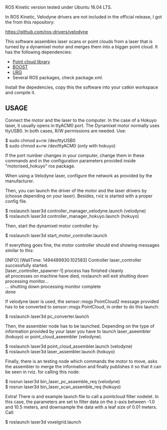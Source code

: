ROS Kinetic version tested under Ubuntu 16.04 LTS.

In ROS Kinetic, Velodyne drivers are not included in the official release, I got the from this repository: 

https://github.com/ros-drivers/velodyne

This software assembles laser scans or point clouds from a laser that is turned by a dynamixel motor and merges them into a bigger point cloud. It has the following dependencies:
- [Point cloud library](http://pointclouds.org/)
- [BOOST](http://www.boost.org/)
- [URG](http://www.hokuyo-aut.jp/) 
- Several ROS packages, check package.xml.

Install the depedencies, copy this the software into your catkin workspace and compile it.  

## USAGE

Connect the motor and the laser to the computer. In the case of a Hokuyo laser, it usually opens in ttyACM0 port. The Dynamixel motor normally uses ttyUSB0. In both cases, R/W permissions are needed. Use:

$ sudo chmod a+rw /dev/ttyUSB0  
$ sudo chmod a+rw /dev/ttyACM0      (only with hokuyo)

If the port number changes in your computer, change them in these commands and in the configuration parameters provided inside "motorised_hokuyo" ros package. 

When using a Velodyne laser, configure the network as provided by the manufacturer. 

Then, you can launch the driver of the motor and the laser drivers by (choose depending on your laser). Besides, rviz is started with a proper config file.

$ roslaunch laser3d controller\_manager\_velodyne.launch      (velodyne)  
$ roslaunch laser3d controller\_manager\_hokuyo.launch        (hokuyo)

Then, start the dynamixel motor controller by:

$ roslaunch laser3d start\_motor\_controller.launch 

If everything goes fine, the motor controller should end showing messages similar to this:

[INFO] [WallTime: 1494489930.102583] Controller laser_controller successfully started.  
[laser_controller_spawner-1] process has finished cleanly  
all processes on machine have died, roslaunch will exit shutting down processing monitor...  
... shutting down processing monitor complete  
done

If velodyne laser is used, the sensor::msgs PointCloud2 message provided has to be converted to sensor::msgs PointCloud, in order to do this launch:

$ roslaunch laser3d pc_converter.launch

Then, the assembler node has to be launched. Depending on the type of information provided by your laser you have to launch laser\_aseembler (hokuyo) or point\_cloud\_aseembler (velodyne).
 
$ roslaunch laser3d point\_cloud\_assembler.launch       (velodyne)  
$ roslaunch laser3d laser\_assembler.launch              (hokuyo)

Finally, there is an testing node which commands the motor to move, asks the assembler to merge the information and finally publishes it so that it can be seen in rviz. for calling this node:

$ rosrun laser3d bin\_laser\_pc\_assemble\_req        (velodyne)  
$ rosrun laser3d bin\_laser\_scan\_assemble\_req      (hokuyo)

Extra! There is and example launch file to call a pointcloud filter nodelet. In this case, the parameters are set to filter data on the z-axis between -1.0 and 10.5 meters, and downsample the data with a leaf size of 0.01 meters. Call:

$ roslaunch laser3d voxelgrid.launch

